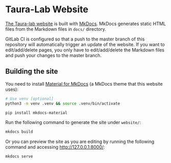 # Taura-Lab Website

[The Taura-lab website](https://www.eidos.ic.i.u-tokyo.ac.jp) is built with [MkDocs](https://www.mkdocs.org/).
MkDocs generates static HTML files from the Markdown files in `docs/` directory.

GitLab CI is configured so that a push to the master branch of this repository will automatically trigger an update of the website.
If you want to edit/add/delete pages, you only have to edit/add/delete the Markdown files and push your changes to the master branch.

## Building the site

You need to install [Material for MkDocs](https://squidfunk.github.io/mkdocs-material/) (a MkDocs theme that this website uses):

```bash
# Use venv [optional]
python3 -m venv .venv && source .venv/bin/activate

pip install mkdocs-material
```

Run the following command to generate the site under `website/`:

```bash
mkdocs build
```

Or you can preview the site as you are editing by running the following command and accessing <http://127.0.0.1:8000/>:

```bash
mkdocs serve
```
